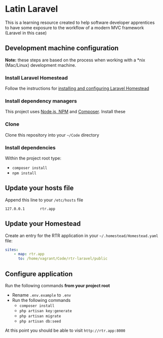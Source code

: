 # Latin Laravel

This is a learning resource created to help software developer apprentices to have some exposure to the workflow of a modern MVC framework (Laravel in this case)

## Development machine configuration

**Note:** these steps are based on the process when working with a *nix (Mac/Linux) development machine. 

### Install Laravel Homestead

Follow the instructions for [installing and configuring Laravel Homestead](https://laravel.com/docs/5.4/homestead)

### Install dependency managers

This project uses [Node.js, NPM](https://nodejs.org/en/) and [Composer](https://getcomposer.org/). Install these 

### Clone 

Clone this repository into your `~/Code` directory

### Install dependencies

Within the project root type:
 
 * `composer install`
 * `npm install`

## Update your hosts file

Append this line to your `/etc/hosts` file

`127.0.0.1       rtr.app`

## Update your Homestead

Create an entry for the RTR application in your `~/.homestead/Homestead.yaml` file:

```yaml
sites:
    - map: rtr.app
      to: /home/vagrant/Code/rtr-laravel/public
```
## Configure application

Run the following commands **from your project root**

* Rename `.env.example` to `.env`
* Run the following commands
  * `composer install`
  * `php artisan key:generate`
  * `php artisan migrate`
  * `php artisan db:seed`

At this point you should be able to visit `http://rtr.app:8000`